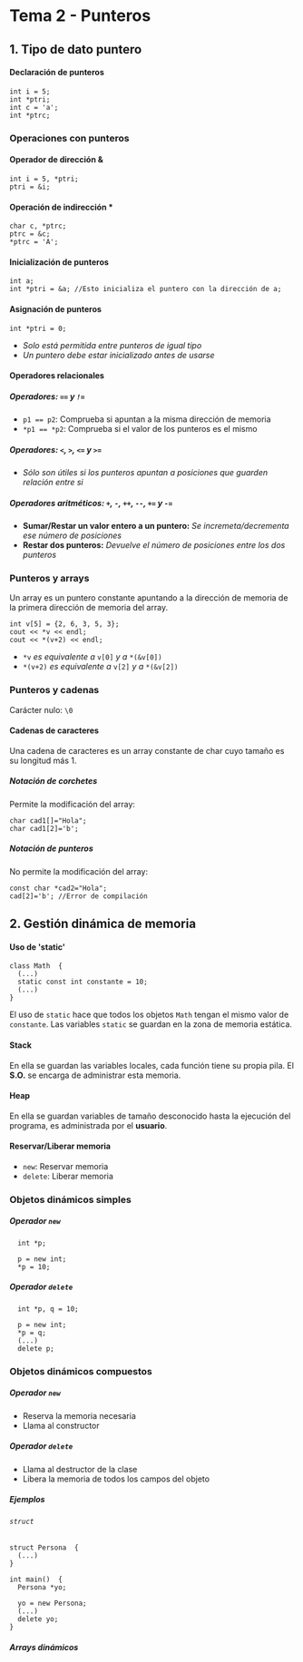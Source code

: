 # Tema 2 - Punteros
## 1. Tipo de dato puntero
#### Declaración de punteros
```
int i = 5;
int *ptri;
int c = 'a';
int *ptrc;
```
### Operaciones con punteros
#### Operador de dirección &
```
int i = 5, *ptri;
ptri = &i;
```
#### Operación de indirección *
```
char c, *ptrc;
ptrc = &c;
*ptrc = 'A';
```
#### Inicialización de punteros
```
int a;
int *ptri = &a; //Esto inicializa el puntero con la dirección de a;
```
#### Asignación de punteros
```
int *ptri = 0;
```
* *Solo está permitida entre punteros de igual tipo*
* *Un puntero debe estar inicializado antes de usarse*

#### Operadores relacionales
##### Operadores: `==` y `!=`
* `p1 == p2`: Comprueba si apuntan a la misma dirección de memoria
* `*p1 == *p2`: Comprueba si el valor de los punteros es el mismo

##### Operadores: `<`, `>`, `<=` y `>=`
* *Sólo son útiles si los punteros apuntan a posiciones que guarden relación entre si*

##### Operadores aritméticos: `+`, `-`, `++`, `--`, `+=` y `-=`
* **Sumar/Restar un valor entero a un puntero:** *Se incremeta/decrementa ese número de posiciones*
* **Restar dos punteros:** *Devuelve el número de posiciones entre los dos punteros*

### Punteros y arrays
Un array es un puntero constante apuntando a la dirección de memoria de la primera dirección de memoria del array.
```
int v[5] = {2, 6, 3, 5, 3};
cout << *v << endl;
cout << *(v+2) << endl;
```
* `*v` *es equivalente a* `v[0]` *y a* `*(&v[0])`
* `*(v+2)` *es equivalente a* `v[2]` *y a* `*(&v[2])`

### Punteros y cadenas
Carácter nulo: `\0`
#### Cadenas de caracteres
Una cadena de caracteres es un array constante de char cuyo tamaño es su longitud más 1.
##### Notación de corchetes
Permite la modificación del array:
```
char cad1[]="Hola";
char cad1[2]='b';
```
##### Notación de punteros
No permite la modificación del array:
```
const char *cad2="Hola";
cad[2]='b'; //Error de compilación
```

## 2. Gestión dinámica de memoria
#### Uso de 'static'
```
class Math  {
  (...)
  static const int constante = 10;
  (...)
}
```
El uso de `static` hace que todos los objetos `Math` tengan el mismo valor de `constante`. Las variables `static` se guardan en la zona de memoria estática.
#### Stack
En ella se guardan las variables locales, cada función tiene su propia pila. El **S.O.** se encarga de administrar esta memoria.
#### Heap
En ella se guardan variables de tamaño desconocido hasta la ejecución del programa, es administrada por el **usuario**.
#### Reservar/Liberar memoria
* `new`: Reservar memoria
* `delete`: Liberar memoria

### Objetos dinámicos simples
##### Operador `new`
```
  int *p;

  p = new int;
  *p = 10;
```
##### Operador `delete`
```
  int *p, q = 10;

  p = new int;
  *p = q;
  (...)
  delete p;
```
### Objetos dinámicos compuestos
##### Operador `new`
* Reserva la memoria necesaria
* Llama al constructor

##### Operador `delete`
* Llama al destructor de la clase
* Libera la memoria de todos los campos del objeto

##### Ejemplos
###### `struct`
```
struct Persona  {
  (...)
}

int main()  {
  Persona *yo;

  yo = new Persona;
  (...)
  delete yo;
}
```
##### Arrays dinámicos
